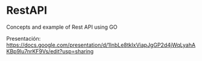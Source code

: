 # RestAPI
Concepts and example of Rest API using GO

Presentación: https://docs.google.com/presentation/d/1lnbLe8tkIxViapJgGP2d4jWqLyahAKBp9lu7nrKF9Vs/edit?usp=sharing

